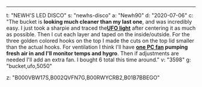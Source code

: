 ---
t: "NEWH'S LED DISCO"
s: "newhs-disco"
a: "Newh90"
d: "2020-07-06"
c: "The bucket is <strong>looking much cleaner than my last one</strong>, and was incredibly easy. I just took a sharpie and traced the<strong><a href='http://amzn.to/2mlHZfw'>UFO light</a></strong> after centering it as much as possible. Then I cut each layer and taped on the inside/outside. For the three golden colored hooks on the top I made the cuts on the top lid smaller than the actual hooks. For ventilation I think I'll have <strong><a href='http://www.amazon.com/gp/product/B002R9RBO0/ref=as_li_tl?ie=UTF8&camp=1789&creative=390957&creativeASIN=B002R9RBO0&linkCode=as2&tag=spacbuck-20&linkId=7A2LO6CV2AZYV5CP'>one PC fan</a> pumping fresh air in and I'll monitor temps and hygro</strong>. Then if adjustments are needed I'll add an extra fan. I bought 6 total this time around."
v: "3598"
g: "bucket,ufo,5050"

z: "B000VBW17S,B002QVFN7G,B00RWYCRB2,B01B7BBEGO"
